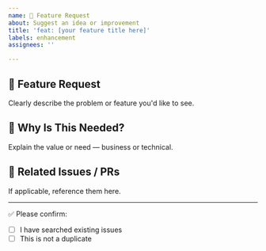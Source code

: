 ```yaml
---
name: 🚀 Feature Request
about: Suggest an idea or improvement
title: 'feat: [your feature title here]'
labels: enhancement
assignees: ''

---
```


## 🚀 Feature Request

Clearly describe the problem or feature you'd like to see.

## 🤔 Why Is This Needed?

Explain the value or need — business or technical.

## 📎 Related Issues / PRs

If applicable, reference them here.

---

✅ Please confirm:
- [ ] I have searched existing issues
- [ ] This is not a duplicate
